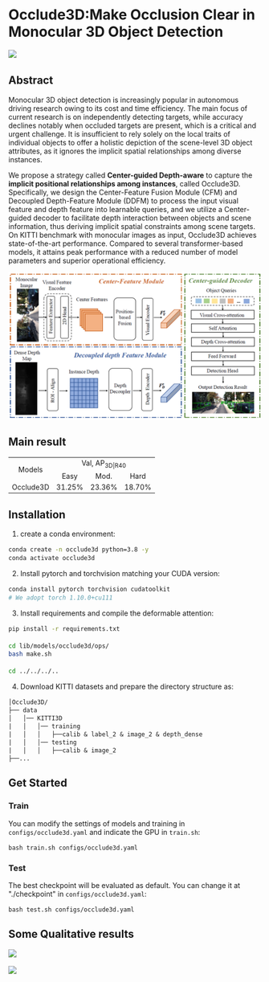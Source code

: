 # Occlude3D:Make Occlusion Clear in Monocular 3D Object Detection

![](C:\Users\13908\Desktop\Occulde3D\Imgs\Fig1.png)

## Abstract

Monocular 3D object detection is increasingly popular in autonomous driving research owing to its cost and time efficiency. The main focus of current research is on independently detecting targets, while accuracy declines notably when occluded targets are present, which is a critical and urgent challenge. It is insufficient to rely solely on the local traits of individual objects to offer a holistic depiction of the scene-level 3D object attributes, as it ignores the implicit spatial relationships among diverse instances.

We propose a strategy called **Center-guided Depth-aware** to capture the **implicit positional relationships among instances**, called Occlude3D. Specifically, we design the Center-Feature Fusion Module (CFM) and Decoupled Depth-Feature Module (DDFM) to process the input visual feature and depth feature into learnable queries, and we utilize a Center-guided decoder to facilitate depth interaction between objects and scene information, thus deriving implicit spatial constraints among scene targets. On KITTI benchmark with monocular images as input, Occlude3D achieves state-of-the-art performance. Compared to several transformer-based models, it attains peak performance with a reduced number of model parameters and superior operational efficiency.

![](\Imgs\Fig2.png)

## Main result

<table>
    <tr>
        <td rowspan="2",div align="center">Models</td>
        <td colspan="3",div align="center">Val, AP<sub>3D|R40</sub></td>   
    </tr>
    <tr>
        <td div align="center">Easy</td> 
        <td div align="center">Mod.</td> 
        <td div align="center">Hard</td> 
    </tr>
    <tr>
        <td rowspan="4",div align="center">Occlude3D</td>
        <td div align="center">31.25%</td> 
        <td div align="center">23.36%</td> 
        <td div align="center">18.70%</td> 
    </tr>  
</table>



## Installation

1. create a conda environment:

```bash
conda create -n occlude3d python=3.8 -y
conda activate occlude3d
```

2. Install pytorch and torchvision matching your CUDA version:

```bash
conda install pytorch torchvision cudatoolkit
# We adopt torch 1.10.0+cu111
```

3. Install requirements and compile the deformable attention:

```bash
pip install -r requirements.txt

cd lib/models/occlude3d/ops/
bash make.sh

cd ../../../..
```

4. Download KITTI datasets and prepare the directory structure as:

```
│Occlude3D/
├── data
│   │── KITTI3D
|   │   │── training
|   │   │   ├──calib & label_2 & image_2 & depth_dense
|   │   │── testing
|   │   │   ├──calib & image_2
├──...
```



## Get Started

### Train

You can modify the settings of models and training in `configs/occlude3d.yaml` and indicate the GPU in `train.sh`:

    bash train.sh configs/occlude3d.yaml 

### Test

The best checkpoint will be evaluated as default. You can change it at "./checkpoint" in `configs/occlude3d.yaml`:

```
bash test.sh configs/occlude3d.yaml
```



## Some Qualitative results

![](C:\Users\13908\Desktop\Occulde3D\Imgs\Fig3.png)



![](C:\Users\13908\Desktop\Occulde3D\Imgs\Fig4.png)
